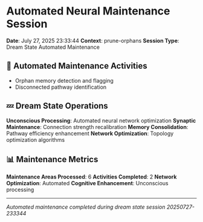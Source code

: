 # Automated Neural Maintenance Session

**Date**: July 27, 2025 23:33:44
**Context**: prune-orphans
**Session Type**: Dream State Automated Maintenance

## 🔧 Automated Maintenance Activities

- Orphan memory detection and flagging
 - Disconnected pathway identification


## 💤 Dream State Operations

**Unconscious Processing**: Automated neural network optimization
**Synaptic Maintenance**: Connection strength recalibration
**Memory Consolidation**: Pathway efficiency enhancement
**Network Optimization**: Topology optimization algorithms

## 📊 Maintenance Metrics

**Maintenance Areas Processed**: 6
**Activities Completed**: 2
**Network Optimization**: Automated
**Cognitive Enhancement**: Unconscious processing

---

*Automated maintenance completed during dream state session 20250727-233344*
